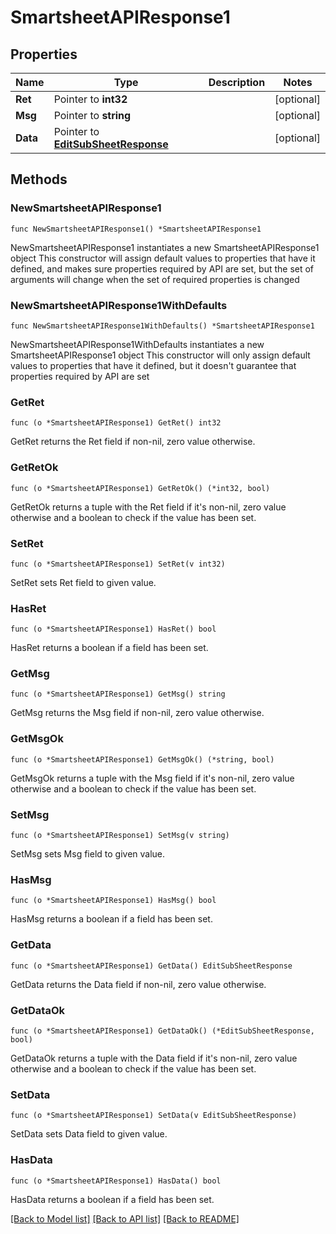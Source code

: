 # SmartsheetAPIResponse1

## Properties

Name | Type | Description | Notes
------------ | ------------- | ------------- | -------------
**Ret** | Pointer to **int32** |  | [optional] 
**Msg** | Pointer to **string** |  | [optional] 
**Data** | Pointer to [**EditSubSheetResponse**](EditSubSheetResponse.md) |  | [optional] 

## Methods

### NewSmartsheetAPIResponse1

`func NewSmartsheetAPIResponse1() *SmartsheetAPIResponse1`

NewSmartsheetAPIResponse1 instantiates a new SmartsheetAPIResponse1 object
This constructor will assign default values to properties that have it defined,
and makes sure properties required by API are set, but the set of arguments
will change when the set of required properties is changed

### NewSmartsheetAPIResponse1WithDefaults

`func NewSmartsheetAPIResponse1WithDefaults() *SmartsheetAPIResponse1`

NewSmartsheetAPIResponse1WithDefaults instantiates a new SmartsheetAPIResponse1 object
This constructor will only assign default values to properties that have it defined,
but it doesn't guarantee that properties required by API are set

### GetRet

`func (o *SmartsheetAPIResponse1) GetRet() int32`

GetRet returns the Ret field if non-nil, zero value otherwise.

### GetRetOk

`func (o *SmartsheetAPIResponse1) GetRetOk() (*int32, bool)`

GetRetOk returns a tuple with the Ret field if it's non-nil, zero value otherwise
and a boolean to check if the value has been set.

### SetRet

`func (o *SmartsheetAPIResponse1) SetRet(v int32)`

SetRet sets Ret field to given value.

### HasRet

`func (o *SmartsheetAPIResponse1) HasRet() bool`

HasRet returns a boolean if a field has been set.

### GetMsg

`func (o *SmartsheetAPIResponse1) GetMsg() string`

GetMsg returns the Msg field if non-nil, zero value otherwise.

### GetMsgOk

`func (o *SmartsheetAPIResponse1) GetMsgOk() (*string, bool)`

GetMsgOk returns a tuple with the Msg field if it's non-nil, zero value otherwise
and a boolean to check if the value has been set.

### SetMsg

`func (o *SmartsheetAPIResponse1) SetMsg(v string)`

SetMsg sets Msg field to given value.

### HasMsg

`func (o *SmartsheetAPIResponse1) HasMsg() bool`

HasMsg returns a boolean if a field has been set.

### GetData

`func (o *SmartsheetAPIResponse1) GetData() EditSubSheetResponse`

GetData returns the Data field if non-nil, zero value otherwise.

### GetDataOk

`func (o *SmartsheetAPIResponse1) GetDataOk() (*EditSubSheetResponse, bool)`

GetDataOk returns a tuple with the Data field if it's non-nil, zero value otherwise
and a boolean to check if the value has been set.

### SetData

`func (o *SmartsheetAPIResponse1) SetData(v EditSubSheetResponse)`

SetData sets Data field to given value.

### HasData

`func (o *SmartsheetAPIResponse1) HasData() bool`

HasData returns a boolean if a field has been set.


[[Back to Model list]](../README.md#documentation-for-models) [[Back to API list]](../README.md#documentation-for-api-endpoints) [[Back to README]](../README.md)


